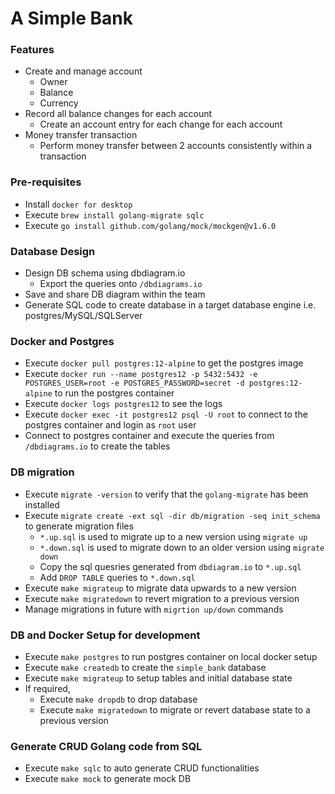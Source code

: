 # A Simple Bank

### Features

- Create and manage account
  - Owner
  - Balance
  - Currency
- Record all balance changes for each account
  - Create an account entry for each change for each account
- Money transfer transaction
  - Perform money transfer between 2 accounts consistently within a transaction

### Pre-requisites

- Install `docker for desktop`
- Execute `brew install golang-migrate sqlc`
- Execute `go install github.com/golang/mock/mockgen@v1.6.0`

### Database Design

- Design DB schema using dbdiagram.io
  - Export the queries onto `/dbdiagrams.io`
- Save and share DB diagram within the team
- Generate SQL code to create database in a target database engine i.e. postgres/MySQL/SQLServer

### Docker and Postgres

- Execute `docker pull postgres:12-alpine` to get the postgres image
- Execute `docker run --name postgres12 -p 5432:5432 -e POSTGRES_USER=root -e POSTGRES_PASSWORD=secret -d postgres:12-alpine` to run the postgres container
- Execute `docker logs postgres12` to see the logs
- Execute `docker exec -it postgres12 psql -U root` to connect to the postgres container and login as `root` user
- Connect to postgres container and execute the queries from `/dbdiagrams.io` to create the tables

### DB migration

- Execute `migrate -version` to verify that the `golang-migrate` has been installed
- Execute `migrate create -ext sql -dir db/migration -seq init_schema` to generate migration files
  - `*.up.sql` is used to migrate up to a new version using `migrate up`
  - `*.down.sql` is used to migrate down to an older version using `migrate down`
  - Copy the sql quesries generated from `dbdiagram.io` to `*.up.sql`
  - Add `DROP TABLE` queries to `*.down.sql`
- Execute `make migrateup` to migrate data upwards to a new version
- Execute `make migratedown` to revert migration to a previous version
- Manage migrations in future with `migrtion up/down` commands

### DB and Docker Setup for development

- Execute `make postgres` to run postgres container on local docker setup
- Execute `make createdb` to create the `simple_bank` database
- Execute `make migrateup` to setup tables and initial database state
- If required,
  - Execute `make dropdb` to drop database
  - Execute `make migratedown` to migrate or revert database state to a previous version

### Generate CRUD Golang code from SQL

- Execute `make sqlc` to auto generate CRUD functionalities
- Execute `make mock` to generate mock DB
